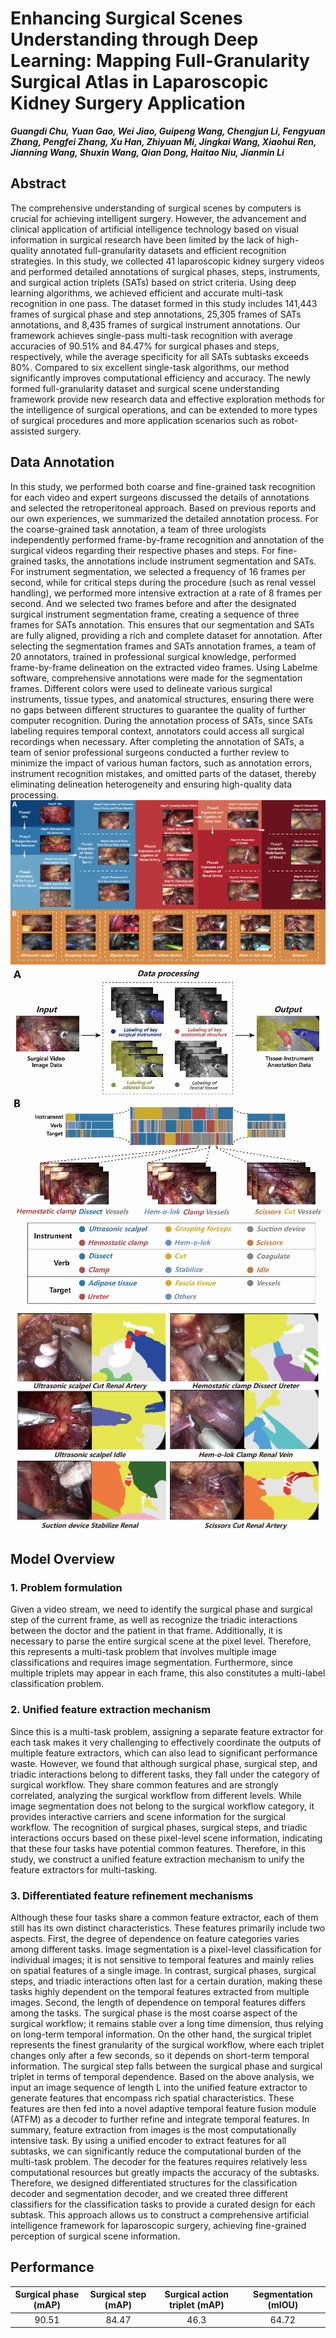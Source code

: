 # Enhancing Surgical Scenes Understanding through Deep Learning: Mapping Full-Granularity Surgical Atlas in Laparoscopic Kidney Surgery Application
***Guangdi Chu, Yuan Gao, Wei Jiao, Guipeng Wang, Chengjun Li, Fengyuan Zhang, Pengfei Zhang, Xu Han, Zhiyuan Mi, Jingkai Wang, Xiaohui Ren, Jianning Wang, Shuxin Wang, Qian Dong, Haitao Niu, Jianmin Li***

## Abstract 
The comprehensive understanding of surgical scenes by computers is crucial for achieving intelligent surgery. However, the advancement and clinical application of artificial intelligence technology based on visual information in surgical research have been limited by the lack of high-quality annotated full-granularity datasets and efficient recognition strategies. In this study, we collected 41 laparoscopic kidney surgery videos and performed detailed annotations of surgical phases, steps, instruments, and surgical action triplets (SATs) based on strict criteria. Using deep learning algorithms, we achieved efficient and accurate multi-task recognition in one pass. The dataset formed in this study includes 141,443 frames of surgical phase and step annotations, 25,305 frames of SATs annotations, and 8,435 frames of surgical instrument annotations. Our framework achieves single-pass multi-task recognition with average accuracies of 90.51% and 84.47% for surgical phases and steps, respectively, while the average specificity for all SATs subtasks exceeds 80%. Compared to six excellent single-task algorithms, our method significantly improves computational efficiency and accuracy. The newly formed full-granularity dataset and surgical scene understanding framework provide new research data and effective exploration methods for the intelligence of surgical operations, and can be extended to more types of surgical procedures and more application scenarios such as robot-assisted surgery.

## Data Annotation
In this study, we performed both coarse and fine-grained task recognition for each video and expert surgeons discussed the details of annotations and selected the retroperitoneal approach. Based on previous reports and our own experiences, we summarized the detailed annotation process. For the coarse-grained task annotation, a team of three urologists independently performed frame-by-frame recognition and annotation of the surgical videos regarding their respective phases and steps. For fine-grained tasks, the annotations include instrument segmentation and SATs. For instrument segmentation, we selected a frequency of 16 frames per second, while for critical steps during the procedure (such as renal vessel handling), we performed more intensive extraction at a rate of 8 frames per second. And we selected two frames before and after the designated surgical instrument segmentation frame, creating a sequence of three frames for SATs annotation. This ensures that our segmentation and SATs are fully aligned, providing a rich and complete dataset for annotation. After selecting the segmentation frames and SATs annotation frames, a team of 20 annotators, trained in professional surgical knowledge, performed frame-by-frame delineation on the extracted video frames. Using Labelme software, comprehensive annotations were made for the segmentation frames. Different colors were used to delineate various surgical instruments, tissue types, and anatomical structures, ensuring there were no gaps between different structures to guarantee the quality of further computer recognition. During the annotation process of SATs, since SATs labeling requires temporal context, annotators could access all surgical recordings when necessary. After completing the annotation of SATs, a team of senior professional surgeons conducted a further review to minimize the impact of various human factors, such as annotation errors, instrument recognition mistakes, and omitted parts of the dataset, thereby eliminating delineation heterogeneity and ensuring high-quality data processing.
![Image Description1](files/1.png) 
![Image Description2](files/2.png) 
![Image Description3](files/3.png) 

## Model Overview
### 1. Problem formulation
Given a video stream, we need to identify the surgical phase and surgical step of the current frame, as well as recognize the triadic interactions between the doctor and the patient in that frame. Additionally, it is necessary to parse the entire surgical scene at the pixel level. Therefore, this represents a multi-task problem that involves multiple image classifications and requires image segmentation. Furthermore, since multiple triplets may appear in each frame, this also constitutes a multi-label classification problem.

### 2. Unified feature extraction mechanism
Since this is a multi-task problem, assigning a separate feature extractor for each task makes it very challenging to effectively coordinate the outputs of multiple feature extractors, which can also lead to significant performance waste. However, we found that although surgical phase, surgical step, and triadic interactions belong to different tasks, they fall under the category of surgical workflow. They share common features and are strongly correlated, analyzing the surgical workflow from different levels. While image segmentation does not belong to the surgical workflow category, it provides interactive carriers and scene information for the surgical workflow. The recognition of surgical phases, surgical steps, and triadic interactions occurs based on these pixel-level scene information, indicating that these four tasks have potential common features. Therefore, in this study, we construct a unified feature extraction mechanism to unify the feature extractors for multi-tasking.

### 3. Differentiated feature refinement mechanisms
Although these four tasks share a common feature extractor, each of them still has its own distinct characteristics. These features primarily include two aspects. First, the degree of dependence on feature categories varies among different tasks. Image segmentation is a pixel-level classification for individual images; it is not sensitive to temporal features and mainly relies on spatial features of a single image. In contrast, surgical phases, surgical steps, and triadic interactions often last for a certain duration, making these tasks highly dependent on the temporal features extracted from multiple images. Second, the length of dependence on temporal features differs among the tasks. The surgical phase is the most coarse aspect of the surgical workflow; it remains stable over a long time dimension, thus relying on long-term temporal information. On the other hand, the surgical triplet represents the finest granularity of the surgical workflow, where each triplet changes only after a few seconds, so it depends on short-term temporal information. The surgical step falls between the surgical phase and surgical triplet in terms of temporal dependence.
Based on the above analysis, we input an image sequence of length L into the unified feature extractor to generate features that encompass rich spatial characteristics. These features are then fed into a novel adaptive temporal feature fusion module (ATFM) as a decoder to further refine and integrate temporal features. 
In summary, feature extraction from images is the most computationally intensive task. By using a unified encoder to extract features for all subtasks, we can significantly reduce the computational burden of the multi-task problem. The decoder for the features requires relatively less computational resources but greatly impacts the accuracy of the subtasks. Therefore, we designed differentiated structures for the classification decoder and segmentation decoder, and we created three different classifiers for the classification tasks to provide a curated design for each subtask. This approach allows us to construct a comprehensive artificial intelligence framework for laparoscopic surgery, achieving fine-grained perception of surgical scene information.

## Performance
<table style="text-align: center; margin: auto;">  
  <thead>  
    <tr>  
      <th>Surgical phase (mAP)</th>  
      <th>Surgical step (mAP)</th>  
      <th> Surgical action triplet (mAP)</th>  
      <th>Segmentation (mIOU)</th>  
    </tr>  
  </thead>  
  <tbody>  
    <tr>  
      <td>90.51</td>  
      <td>84.47</td>  
      <td>46.3</td>  
      <td>64.72</td>  
    </tr>  
  </tbody>  
</table>
